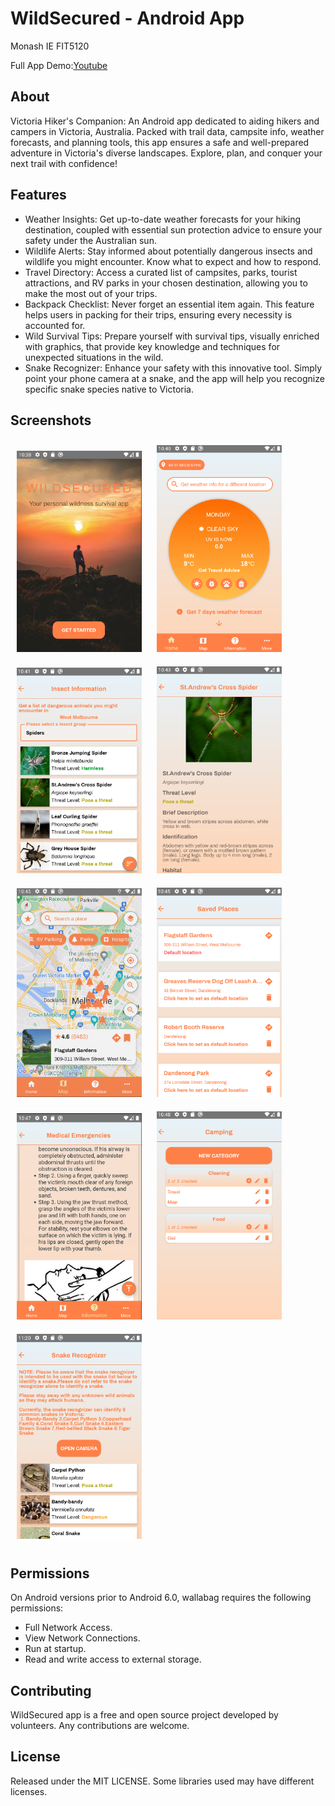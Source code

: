 # WildSecured - Android App
Monash IE FIT5120

Full App Demo:[Youtube](https://youtu.be/v4Tu2H-buG0?si=nPrM5jFWTo2G4-F0)

## About

Victoria Hiker's Companion: An Android app dedicated to aiding hikers and campers in Victoria, Australia. Packed with trail data, campsite info, weather forecasts, and planning tools, this app ensures a safe and well-prepared adventure in Victoria's diverse landscapes. Explore, plan, and conquer your next trail with confidence!


## Features

- Weather Insights: Get up-to-date weather forecasts for your hiking destination, coupled with essential sun protection advice to ensure your safety under the Australian sun.
- Wildlife Alerts: Stay informed about potentially dangerous insects and wildlife you might encounter. Know what to expect and how to respond.
- Travel Directory: Access a curated list of campsites, parks, tourist attractions, and RV parks in your chosen destination, allowing you to make the most out of your trips.
- Backpack Checklist: Never forget an essential item again. This feature helps users in packing for their trips, ensuring every necessity is accounted for.
- Wild Survival Tips: Prepare yourself with survival tips, visually enriched with graphics, that provide key knowledge and techniques for unexpected situations in the wild.
- Snake Recognizer: Enhance your safety with this innovative tool. Simply point your phone camera at a snake, and the app will help you recognize specific snake species native to Victoria.

## Screenshots

[<img src="./readme/home_screen.png" width="200" hspace="10" vspace="10">](./readme/home_screen.png)
[<img src="./readme/home_page.png" width="200" hspace="10" vspace="10">](./readme/home_page.png)
[<img src="./readme/insect_info.png" width="200" hspace="10" vspace="10">](./readme/insect_info.png)
[<img src="./readme/insect_detail.png" width="200" hspace="10" vspace="10">](./readme/insect_detail.png)
[<img src="./readme/map.png" width="200" hspace="10" vspace="10">](./readme/insect_detail.png)
[<img src="./readme/saved_places.png" width="200" hspace="10" vspace="10">](./readme/saved_places.png)
[<img src="./readme/survival_tips.png" width="200" hspace="10" vspace="10">](./readme/survival_tips.png)
[<img src="./readme/backpack_checklist.png" width="200" hspace="10" vspace="10">](./readme/backpack_checklist.png)
[<img src="./readme/snake_recognizer.png" width="200" hspace="10" vspace="10">](./readme/snake_recognizer.png)


## Permissions

On Android versions prior to Android 6.0, wallabag requires the following permissions:
- Full Network Access.
- View Network Connections.
- Run at startup.
- Read and write access to external storage.


## Contributing

WildSecured app is a free and open source project developed by volunteers. Any contributions are welcome. 

## License

Released under the MIT LICENSE. Some libraries used may have different licenses.